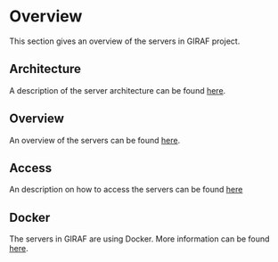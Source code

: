 # Overview

This section gives an overview of the servers in GIRAF project.

## Architecture

A description of the server architecture can be found [here](./architecture.md).

## Overview

An overview of the servers can be found [here](./overview.md).

## Access

An description on how to access the servers can be found [here](access.md) 

## Docker

The servers in GIRAF are using Docker. More information can be found [here](./Docker/index.md).